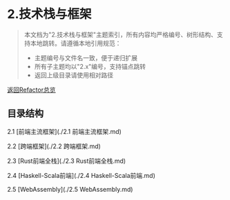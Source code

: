 # 2.技术栈与框架

> 本文档为"2.技术栈与框架"主题索引，所有内容均严格编号、树形结构、支持本地跳转。请遵循本地引用规范：
>
> - 主题编号与文件名一致，便于递归扩展
> - 所有子主题均以"2.x"编号，支持锚点跳转
> - 返回上级目录请使用相对路径

[返回Refactor总览](../README.md)

## 目录结构

2.1 [前端主流框架](./2.1 前端主流框架.md)

2.2 [跨端框架](./2.2 跨端框架.md)

2.3 [Rust前端全栈](./2.3 Rust前端全栈.md)

2.4 [Haskell-Scala前端](./2.4 Haskell-Scala前端.md)

2.5 [WebAssembly](./2.5 WebAssembly.md)
